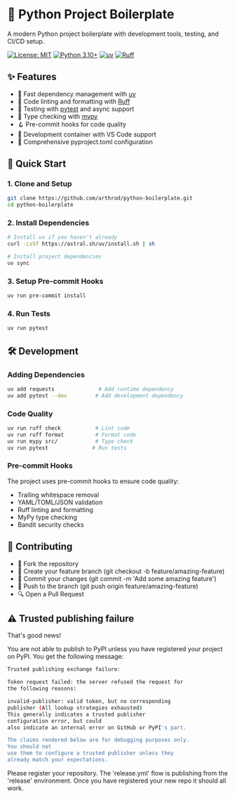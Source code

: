 # 🐍 Python Project Boilerplate

A modern Python project boilerplate with development tools, testing, and CI/CD setup.

[![License: MIT](https://img.shields.io/badge/License-MIT-yellow.svg)](LICENSE)
[![Python 3.10+](https://img.shields.io/badge/python-3.10+-blue.svg)](https://www.python.org/downloads/)
[![uv](https://img.shields.io/endpoint?url=https://raw.githubusercontent.com/astral-sh/uv/main/assets/badge/v0.json)](https://github.com/astral-sh/uv)
[![Ruff](https://img.shields.io/endpoint?url=https://raw.githubusercontent.com/astral-sh/ruff/main/assets/badge/v2.json)](https://github.com/astral-sh/ruff)

## ✨ Features

- 🚀 Fast dependency management with [uv](https://github.com/astral-sh/uv)
- 🎯 Code linting and formatting with [Ruff](https://github.com/astral-sh/ruff)
- 🧪 Testing with [pytest](https://pytest.org/) and async support
- 🔧 Type checking with [mypy](https://mypy.readthedocs.io/)
- 🪝 Pre-commit hooks for code quality
- 🐳 Development container with VS Code support
- 📝 Comprehensive pyproject.toml configuration

## 🚀 Quick Start

### 1. Clone and Setup

```bash
git clone https://github.com/arthrod/python-boilerplate.git
cd python-boilerplate
```

### 2. Install Dependencies

```bash
# Install uv if you haven't already
curl -LsSf https://astral.sh/uv/install.sh | sh

# Install project dependencies
uv sync
```

### 3. Setup Pre-commit Hooks

```bash
uv run pre-commit install
```

### 4. Run Tests

```bash
uv run pytest
```

## 🛠️ Development

### Adding Dependencies

```bash
uv add requests              # Add runtime dependency
uv add pytest --dev         # Add development dependency
```

### Code Quality

```bash
uv run ruff check           # Lint code
uv run ruff format          # Format code
uv run mypy src/            # Type check
uv run pytest              # Run tests
```

### Pre-commit Hooks

The project uses pre-commit hooks to ensure code quality:

- Trailing whitespace removal
- YAML/TOML/JSON validation
- Ruff linting and formatting
- MyPy type checking
- Bandit security checks

## 👥 Contributing

- 🍴 Fork the repository
- 🌿 Create your feature branch (git checkout -b feature/amazing-feature)
- 💾 Commit your changes (git commit -m 'Add some amazing feature')
- 🚢 Push to the branch (git push origin feature/amazing-feature)
- 🔍 Open a Pull Request

## ⚠️ Trusted publishing failure

That's good news!

You are not able to publish to PyPI unless you have registered your project
on PyPI. You get the following message:

```bash
Trusted publishing exchange failure:

Token request failed: the server refused the request for
the following reasons:

invalid-publisher: valid token, but no corresponding
publisher (All lookup strategies exhausted)
This generally indicates a trusted publisher
configuration error, but could
also indicate an internal error on GitHub or PyPI's part.

The claims rendered below are for debugging purposes only.
You should not
use them to configure a trusted publisher unless they
already match your expectations.
```

Please register your repository. The 'release.yml' flow is
publishing from the 'release' environment. Once you have
registered your new repo it should all work.
